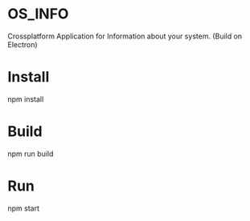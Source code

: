 # OS_INFO
Crossplatform Application for Information about your system. (Build on Electron)

# Install
npm install

# Build
npm run build

# Run
npm start
